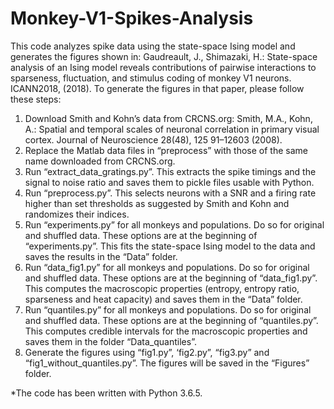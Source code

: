 # Monkey-V1-Spikes-Analysis

This code analyzes spike data using the state-space Ising model and generates the figures shown in:
Gaudreault, J., Shimazaki, H.: State-space analysis of an Ising model reveals contributions of pairwise interactions to sparseness, fluctuation, and stimulus coding of monkey V1 neurons. ICANN2018, (2018).
To generate the figures in that paper, please follow these steps:
1. Download Smith and Kohn’s data from CRCNS.org:
Smith, M.A., Kohn, A.: Spatial and temporal scales of neuronal correlation in primary visual cortex. Journal of Neuroscience 28(48), 125 91–12603 (2008).
2. Replace the Matlab data files in “preprocess” with those of the same name downloaded from CRCNS.org.
3. Run “extract_data_gratings.py”. This extracts the spike timings and the signal to noise ratio and saves them to pickle files usable with Python.
4. Run “preprocess.py”. This selects neurons with a SNR and a firing rate higher than set thresholds as suggested by Smith and Kohn and randomizes their indices.
5. Run “experiments.py” for all monkeys and populations. Do so for original and shuffled data. These options are at the beginning of “experiments.py”. This fits the state-space Ising model to the data and saves the results in the “Data” folder.
6. Run “data_fig1.py” for all monkeys and populations. Do so for original and shuffled data. These options are at the beginning of “data_fig1.py”. This computes the macroscopic properties (entropy, entropy ratio, sparseness and heat capacity) and saves them in the “Data” folder.
7. Run “quantiles.py” for all monkeys and populations. Do so for original and shuffled data. These options are at the beginning of “quantiles.py”. This computes credible intervals for the macroscopic properties and saves them in the folder “Data_quantiles”.
8. Generate the figures using “fig1.py”, ‘fig2.py”, “fig3.py” and “fig1_without_quantiles.py”. The figures will be saved in the “Figures” folder.

*The code has been written with Python 3.6.5.

